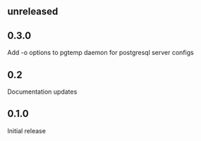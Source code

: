 unreleased
----------

0.3.0
-----
Add -o options to pgtemp daemon for postgresql server configs

0.2
---
Documentation updates

0.1.0
-----
Initial release
